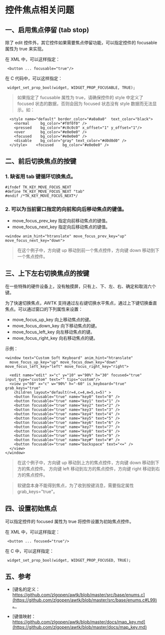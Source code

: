 # 控件焦点相关问题

## 一、启用焦点停留 (tab stop)

除了 edit 控件外，其它控件如果需要焦点停留功能，可以指定控件的 focusable 属性为 true 来实现。

在 XML 中，可以这样指定：

```
 <button ... focusable="true"/>
```

在 C 代码中，可以这样指定：

```
 widget_set_prop_bool(widget, WIDGET_PROP_FOCUSABLE, TRUE);
```

> 如果指定了 fucusable 属性为 true，请确保控件的 style 中定义了 focused 状态的数据，否则会因为 focused 状态没有 style 数据而无法显示。如：

```
  <style name="default" border_color="#a0a0a0"  text_color="black">
    <normal     bg_color="#f0f0f0" />
    <pressed    bg_color="#c0c0c0" x_offset="1" y_offset="1"/>
    <over       bg_color="#e0e0e0" />
    <focused    bg_color="#e0e0e0" />
    <disable    bg_color="gray" text_color="#d0d0d0" />
  </style>    <focused    bg_color="#e0e0e0" />
```

## 二、前后切换焦点的按键

### 1. 缺省用 tab 键循环切换焦点。

```
#ifndef TK_KEY_MOVE_FOCUS_NEXT
#define TK_KEY_MOVE_FOCUS_NEXT "tab"
#endif /*TK_KEY_MOVE_FOCUS_NEXT*/
```

### 2. 可以为当前窗口指定的向前和向后移动焦点的键值。

* move\_focus\_prev\_key 指定向前移动焦点的键值。 
* move\_focus\_next\_key 指定向后移动焦点的键值。

```
<window anim_hint="htranslate" move_focus_prev_key="up" move_focus_next_key="down">
```

> 在这个例子中，方向键 up 移动到前一个焦点控件，方向键 down 移动到下一个焦点控件。

## 三、上下左右切换焦点的按键

在一些特殊的硬件设备上，没有触摸屏，只有上、下、左、右、确定和取消六个键。

为了快速切换焦点，AWTK 支持通过左右键切换水平焦点，通过上下键切换垂直焦点。可以通过窗口的下列属性来设置：

* move\_focus\_up\_key 向上移动焦点的键。
* move\_focus\_down\_key 向下移动焦点的键。
* move\_focus\_left\_key 向左移动焦点的键。
* move\_focus\_right\_key 向右移动焦点的键。

示例：

```
<window text="Custom Soft Keyboard" anim_hint="htranslate"
  move_focus_up_key="up" move_focus_down_key="down" move_focus_left_key="left" move_focus_right_key="right">

  <edit name="edit" x="c" y="10" w="90%" h="30" focused="true" input_type="custom" text="" tips="custom"/>
  <view y="60" x="c" w="90%" h="-60" is_keyboard="true" grab_keys="true"
    children_layout="default(r=4,c=4,m=5,s=5)" >
    <button focusable="true" name="key0" text="0" />
    <button focusable="true" name="key1" text="1" />
    <button focusable="true" name="key2" text="2" />
    <button focusable="true" name="key3" text="3" />
    <button focusable="true" name="key4" text="4" />
    <button focusable="true" name="key5" text="5" />
    <button focusable="true" name="key6" text="6" />
    <button focusable="true" name="key7" text="7" />
    <button focusable="true" name="key8" text="8" />
    <button focusable="true" name="key9" text="9" />
    <button focusable="true" name="key#" text="#" />
    <button focusable="true" name="backspace" text="<=" />
  </view>
</window>
```

> 在这个例子中，方向键 up 移动到上方的焦点控件，方向键 down 移动到下方的焦点控件。
> 方向键 left 移动到左方的焦点控件，方向键 right 移动到右方的焦点控件。

> 软键盘本身不能得到焦点，为了收到按键消息，需要指定属性 grab_keys="true"。

## 四、设置初始焦点

可以指定控件的 focused 属性为 true 将控件设置为初始焦点控件。

在 XML 中，可以这样指定：

```
 <button ... focused="true"/>
```

在 C 中，可以这样指定：

```
 widget_set_prop_bool(widget, WIDGET_PROP_FOCUSED, TRUE);
```

## 五、参考
 
* [键名的定义：https://github.com/zlgopen/awtk/blob/master/src/base/enums.c](https://github.com/zlgopen/awtk/blob/master/src/base/enums.c#L99)。

* [键值映射：https://github.com/zlgopen/awtk/blob/master/docs/map_key.md](https://github.com/zlgopen/awtk/blob/master/docs/map_key.md)